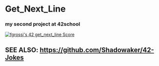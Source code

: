 # Get_Next_Line
### my second project at 42school
[![fgrossi's 42 get_next_line Score](https://badge42.vercel.app/api/v2/cl2p9nrdq006809kxlac8prrc/project/2464366)](https://github.com/JaeSeoKim/badge42)

## SEE ALSO:  https://github.com/Shadowaker/42-Jokes

